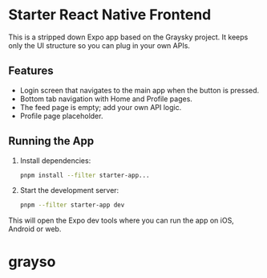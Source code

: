 # Starter React Native Frontend

This is a stripped down Expo app based on the Graysky project. It keeps only the UI structure so you can plug in your own APIs.

## Features

- Login screen that navigates to the main app when the button is pressed.
- Bottom tab navigation with Home and Profile pages.
- The feed page is empty; add your own API logic.
- Profile page placeholder.

## Running the App

1. Install dependencies:
   ```bash
   pnpm install --filter starter-app...
   ```
2. Start the development server:
   ```bash
   pnpm --filter starter-app dev
   ```

This will open the Expo dev tools where you can run the app on iOS, Android or web.
# grayso
